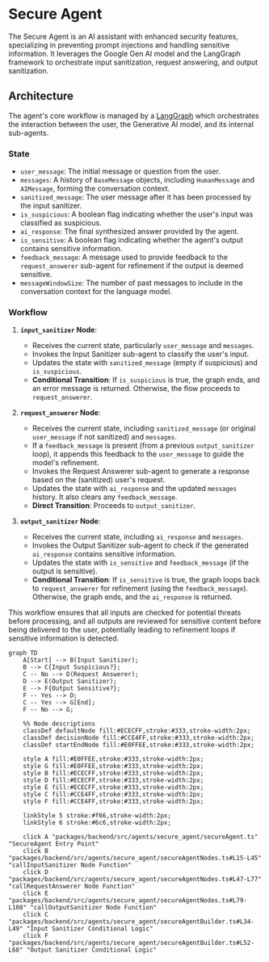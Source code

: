 # Secure Agent

The Secure Agent is an AI assistant with enhanced security features, specializing in preventing prompt injections and handling sensitive information. It leverages the Google Gen AI model and the LangGraph framework to orchestrate input sanitization, request answering, and output sanitization.

## Architecture

The agent's core workflow is managed by a [LangGraph](https://langchain-ai.github.io/langgraphjs/) which orchestrates the interaction between the user, the Generative AI model, and its internal sub-agents.

### State

- `user_message`: The initial message or question from the user.
- `messages`: A history of `BaseMessage` objects, including `HumanMessage` and `AIMessage`, forming the conversation context.
- `sanitized_message`: The user message after it has been processed by the input sanitizer.
- `is_suspicious`: A boolean flag indicating whether the user's input was classified as suspicious.
- `ai_response`: The final synthesized answer provided by the agent.
- `is_sensitive`: A boolean flag indicating whether the agent's output contains sensitive information.
- `feedback_message`: A message used to provide feedback to the `request_answerer` sub-agent for refinement if the output is deemed sensitive.
- `messageWindowSize`: The number of past messages to include in the conversation context for the language model.

### Workflow

1. **`input_sanitizer` Node**:
   - Receives the current state, particularly `user_message` and `messages`.
   - Invokes the Input Sanitizer sub-agent to classify the user's input.
   - Updates the state with `sanitized_message` (empty if suspicious) and `is_suspicious`.
   - **Conditional Transition**: If `is_suspicious` is true, the graph ends, and an error message is returned. Otherwise, the flow proceeds to `request_answerer`.

2. **`request_answerer` Node**:
   - Receives the current state, including `sanitized_message` (or original `user_message` if not sanitized) and `messages`.
   - If a `feedback_message` is present (from a previous `output_sanitizer` loop), it appends this feedback to the `user_message` to guide the model's refinement.
   - Invokes the Request Answerer sub-agent to generate a response based on the (sanitized) user's request.
   - Updates the state with `ai_response` and the updated `messages` history. It also clears any `feedback_message`.
   - **Direct Transition**: Proceeds to `output_sanitizer`.

3. **`output_sanitizer` Node**:
   - Receives the current state, including `ai_response` and `messages`.
   - Invokes the Output Sanitizer sub-agent to check if the generated `ai_response` contains sensitive information.
   - Updates the state with `is_sensitive` and `feedback_message` (if the output is sensitive).
   - **Conditional Transition**: If `is_sensitive` is true, the graph loops back to `request_answerer` for refinement (using the `feedback_message`). Otherwise, the graph ends, and the `ai_response` is returned.

This workflow ensures that all inputs are checked for potential threats before processing, and all outputs are reviewed for sensitive content before being delivered to the user, potentially leading to refinement loops if sensitive information is detected.

```mermaid
graph TD
    A[Start] --> B(Input Sanitizer);
    B --> C{Input Suspicious?};
    C -- No --> D(Request Answerer);
    D --> E(Output Sanitizer);
    E --> F{Output Sensitive?};
    F -- Yes --> D;
    C -- Yes --> G[End];
    F -- No --> G;

    %% Node descriptions
    classDef defaultNode fill:#ECECFF,stroke:#333,stroke-width:2px;
    classDef decisionNode fill:#CCE4FF,stroke:#333,stroke-width:2px;
    classDef startEndNode fill:#E0FFEE,stroke:#333,stroke-width:2px;

    style A fill:#E0FFEE,stroke:#333,stroke-width:2px;
    style G fill:#E0FFEE,stroke:#333,stroke-width:2px;
    style B fill:#ECECFF,stroke:#333,stroke-width:2px;
    style D fill:#ECECFF,stroke:#333,stroke-width:2px;
    style E fill:#ECECFF,stroke:#333,stroke-width:2px;
    style C fill:#CCE4FF,stroke:#333,stroke-width:2px;
    style F fill:#CCE4FF,stroke:#333,stroke-width:2px;

    linkStyle 5 stroke:#f66,stroke-width:2px;
    linkStyle 6 stroke:#6c6,stroke-width:2px;

    click A "packages/backend/src/agents/secure_agent/secureAgent.ts" "SecureAgent Entry Point"
    click B "packages/backend/src/agents/secure_agent/secureAgentNodes.ts#L15-L45" "callInputSanitizer Node Function"
    click D "packages/backend/src/agents/secure_agent/secureAgentNodes.ts#L47-L77" "callRequestAnswerer Node Function"
    click E "packages/backend/src/agents/secure_agent/secureAgentNodes.ts#L79-L108" "callOutputSanitizer Node Function"
    click C "packages/backend/src/agents/secure_agent/secureAgentBuilder.ts#L34-L49" "Input Sanitizer Conditional Logic"
    click F "packages/backend/src/agents/secure_agent/secureAgentBuilder.ts#L52-L68" "Output Sanitizer Conditional Logic"
```

